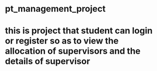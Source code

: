 # pt_management_project
# this is project that student can login or register so as to view the allocation of supervisors and the details of supervisor
